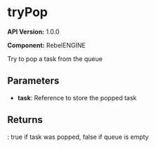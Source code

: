 # tryPop

**API Version:** 1.0.0

**Component:** RebelENGINE

Try to pop a task from the queue

## Parameters

- **task**: Reference to store the popped task

## Returns

: true if task was popped, false if queue is empty

